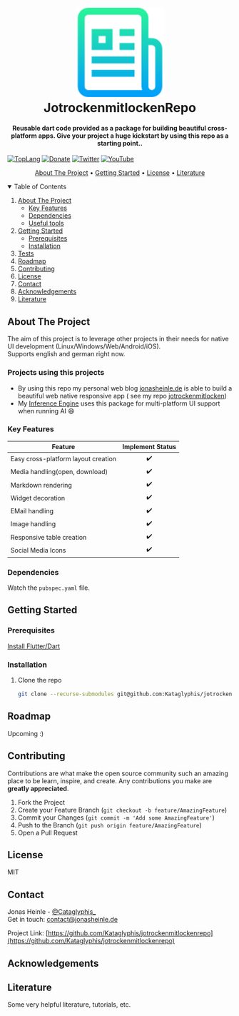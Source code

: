 <h1 align="center">
  <br>
  <a href="https://jonasheinle.de"><img src="images/logo.png" alt="logo" width="200"></a>
  <br>
  JotrockenmitlockenRepo
  <br>
</h1>

<!-- <h1 align="center">
  <br>
  <a href="https://jonasheinle.de"><img src="images/vulkan-logo.png" alt="VulkanEngine" width="200"></a>
  <a href="https://jonasheinle.de"><img src="images/Engine_logo.png" alt="VulkanEngine" width="200"></a>
  <a href="https://jonasheinle.de"><img src="images/glm_logo.png" alt="VulkanEngine" width="200"></a>
</h1> -->

<h4 align="center">Reusable dart code provided as a package for building beautiful cross-platform apps. Give your project a huge kickstart by using this repo as a starting point.<a href="https://jonasheinle.de" target="_blank"></a>.</h4>

<!-- [![Linux build](https://github.com/Kataglyphis/GraphicsEngineVulkan/actions/workflows/Linux.yml/badge.svg)](https://github.com/Kataglyphis/GraphicsEngineVulkan/actions/workflows/Linux.yml)
[![Windows build](https://github.com/Kataglyphis/GraphicsEngineVulkan/actions/workflows/Windows.yml/badge.svg)](https://github.com/Kataglyphis/GraphicsEngineVulkan/actions/workflows/Windows.yml)-->
[![TopLang](https://img.shields.io/github/languages/top/Kataglyphis/jotrockenmitlockenrepo)]() 
[![Donate](https://img.shields.io/badge/Donate-PayPal-green.svg)](https://www.paypal.com/paypalme/JonasHeinle)
[![Twitter](https://img.shields.io/twitter/follow/Cataglyphis_?style=social)](https://twitter.com/Cataglyphis_)
[![YouTube](https://img.shields.io/youtube/channel/subscribers/UC3LZiH4sZzzaVBCUV8knYeg?style=social)](https://www.youtube.com/channel/UC3LZiH4sZzzaVBCUV8knYeg)

<p align="center">
  <a href="#about-the-project">About The Project</a> •
  <a href="#getting-started">Getting Started</a> •
  <a href="#license">License</a> •
  <a href="#literature">Literature</a>
</p>

<!-- TABLE OF CONTENTS -->
<details open="open">
  <summary>Table of Contents</summary>
  <ol>
    <li>
      <a href="#about-the-project">About The Project</a>
      <ul>
        <li><a href="#key-features">Key Features</a></li>
      </ul>
      <ul>
        <li><a href="#dependencies">Dependencies</a></li>
      </ul>
      <ul>
        <li><a href="#useful-tools">Useful tools</a></li>
      </ul>
    </li>
    <li>
      <a href="#getting-started">Getting Started</a>
      <ul>
        <li><a href="#prerequisites">Prerequisites</a></li>
        <li><a href="#installation">Installation</a></li>
      </ul>
    </li>
    <li><a href="#tests">Tests</a></li>
    <li><a href="#roadmap">Roadmap</a></li>
    <li><a href="#contributing">Contributing</a></li>
    <li><a href="#license">License</a></li>
    <li><a href="#contact">Contact</a></li>
    <li><a href="#acknowledgements">Acknowledgements</a></li>
    <li><a href="#literature">Literature</a></li>
  </ol>
</details>

<!-- ABOUT THE PROJECT -->
## About The Project

The aim of this project is to leverage other projects in their needs for
native UI development (Linux/Windows/Web/Android/iOS).</br>
Supports english and german right now.

### Projects using this projects
* By using this repo my personal web blog [jonasheinle.de](https://jonasheinle.de) is able to build a beautiful web native responsive app ( see my repo [jotrockenmitlocken](https://github.com/Kataglyphis/jotrockenmitlocken/))
* My [Inference Engine](https://github.com/Kataglyphis/Kataglyphis-Inference-Engine/) uses this package for multi-platform 
  UI support when running AI :smile:

<!-- <h1 align="center">
  <br>
  <a href="https://jonasheinle.de"><img src="images/Screenshot1.png" alt="VulkanEngine" width="400"></a>
  <a href="https://jonasheinle.de"><img src="images/Screenshot2.png" alt="VulkanEngine" width="400"></a>
  <a href="https://jonasheinle.de"><img src="images/Screenshot3.png" alt="VulkanEngine" width="700"></a>
</h1> -->

<!-- [![Kataglyphis Engine][product-screenshot1]](https://jonasheinle.de)
[![Kataglyphis Engine][product-screenshot2]](https://jonasheinle.de)
[![Kataglyphis Engine][product-screenshot3]](https://jonasheinle.de) -->

### Key Features

<!-- ❌  -->
|          Feature                    |   Implement Status |
| ------------------------------------| :----------------: |
| Easy cross-platform layout creation |         ✔️         | 
| Media handling(open, download)      |         ✔️         |
| Markdown rendering                  |         ✔️         |
| Widget decoration                   |         ✔️         |
| EMail handling                      |         ✔️         |
| Image handling                      |         ✔️         |
| Responsive table creation           |         ✔️         |
| Social Media Icons                  |         ✔️         |

### Dependencies
Watch the `pubspec.yaml` file.

<!-- ### Useful tools -->

<!-- * [cppcheck](https://cppcheck.sourceforge.io/) -->

<!-- GETTING STARTED -->
## Getting Started

### Prerequisites
[Install Flutter/Dart](https://docs.flutter.dev/get-started/install)

### Installation

1. Clone the repo
   ```sh
   git clone --recurse-submodules git@github.com:Kataglyphis/jotrockenmitlockenrepo.git
   ```

<!-- ## Tests -->

<!-- ROADMAP -->
## Roadmap
Upcoming :)
<!-- See the [open issues](https://github.com/othneildrew/Best-README-Template/issues) for a list of proposed features (and known issues). -->



<!-- CONTRIBUTING -->
## Contributing

Contributions are what make the open source community such an amazing place to be learn, inspire, and create. Any contributions you make are **greatly appreciated**.

1. Fork the Project
2. Create your Feature Branch (`git checkout -b feature/AmazingFeature`)
3. Commit your Changes (`git commit -m 'Add some AmazingFeature'`)
4. Push to the Branch (`git push origin feature/AmazingFeature`)
5. Open a Pull Request


<!-- LICENSE -->
## License
MIT
<!-- CONTACT -->
## Contact
 
Jonas Heinle - [@Cataglyphis_](https://twitter.com/Cataglyphis_) </br>
Get in touch: contact@jonasheinle.de

Project Link: [https://github.com/Kataglyphis/jotrockenmitlockenrepo](https://github.com/Kataglyphis/jotrockenmitlockenrepo)


<!-- ACKNOWLEDGEMENTS -->
## Acknowledgements

<!-- Thanks for free 3D Models: 
* [Morgan McGuire, Computer Graphics Archive, July 2017 (https://casual-effects.com/data)](http://casual-effects.com/data/)
* [Viking room](https://sketchfab.com/3d-models/viking-room-a49f1b8e4f5c4ecf9e1fe7d81915ad38) -->

## Literature 

Some very helpful literature, tutorials, etc. 

<!-- CMake/C++
* [Cpp best practices](https://github.com/cpp-best-practices/cppbestpractices)

Vulkan
* [Udemy course by Ben Cook](https://www.udemy.com/share/102M903@JMHgpMsdMW336k2s5Ftz9FMx769wYAEQ7p6GMAPBsFuVUbWRgq7k2uY6qBCG6UWNPQ==/)
* [Vulkan Tutorial](https://vulkan-tutorial.com/)
* [Vulkan Raytracing Tutorial](https://developer.nvidia.com/rtx/raytracing/vkray)
* [Vulkan Tutorial; especially chapter about integrating imgui](https://frguthmann.github.io/posts/vulkan_imgui/)
* [NVidia Raytracing tutorial with Vulkan](https://nvpro-samples.github.io/vk_raytracing_tutorial_KHR/)
* [Blog from Sascha Willems](https://www.saschawillems.de/)

Physically Based Shading
* [Advanced Global Illumination by Dutre, Bala, Bekaert](https://www.oreilly.com/library/view/advanced-global-illumination/9781439864951/)
* [The Bible: PBR book](https://pbr-book.org/3ed-2018/Reflection_Models/Microfacet_Models)
* [Real shading in Unreal engine 4](https://blog.selfshadow.com/publications/s2013-shading-course/karis/s2013_pbs_epic_notes_v2.pdf)
* [Physically Based Shading at Disney](https://blog.selfshadow.com/publications/s2012-shading-course/burley/s2012_pbs_disney_brdf_notes_v3.pdf)
* [RealTimeRendering](https://www.realtimerendering.com/)
* [Understanding the Masking-Shadowing Function in Microfacet-Based BRDFs](https://hal.inria.fr/hal-01024289/)
* [Sampling the GGX Distribution of Visible Normals](https://pdfs.semanticscholar.org/63bc/928467d760605cdbf77a25bb7c3ad957e40e.pdf)

Path tracing
* [NVIDIA Path tracing Tutorial](https://github.com/nvpro-samples/vk_mini_path_tracer/blob/main/vk_mini_path_tracer/main.cpp) -->

<!-- MARKDOWN LINKS & IMAGES -->
<!-- https://www.markdownguide.org/basic-syntax/#reference-style-links -->
[contributors-shield]: https://img.shields.io/github/contributors/othneildrew/Best-README-Template.svg?style=for-the-badge
[contributors-url]: https://github.com/othneildrew/Best-README-Template/graphs/contributors
[forks-shield]: https://img.shields.io/github/forks/othneildrew/Best-README-Template.svg?style=for-the-badge
[forks-url]: https://github.com/othneildrew/Best-README-Template/network/members
[stars-shield]: https://img.shields.io/github/stars/othneildrew/Best-README-Template.svg?style=for-the-badge
[stars-url]: https://github.com/othneildrew/Best-README-Template/stargazers
[issues-shield]: https://img.shields.io/github/issues/othneildrew/Best-README-Template.svg?style=for-the-badge
[issues-url]: https://github.com/othneildrew/Best-README-Template/issues
[license-shield]: https://img.shields.io/github/license/othneildrew/Best-README-Template.svg?style=for-the-badge
[license-url]: https://github.com/othneildrew/Best-README-Template/blob/master/LICENSE.txt
[linkedin-shield]: https://img.shields.io/badge/-LinkedIn-black.svg?style=for-the-badge&logo=linkedin&colorB=555
[linkedin-url]: https://www.linkedin.com/in/jonas-heinle-0b2a301a0/
